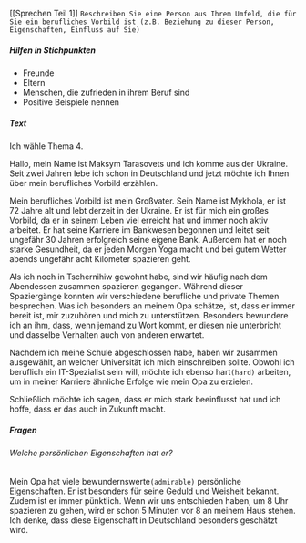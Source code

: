 [[Sprechen Teil 1]]
`Beschreiben Sie eine Person aus Ihrem Umfeld, die für Sie ein berufliches Vorbild ist (z.B. Beziehung zu dieser Person, Eigenschaften, Einfluss auf Sie)`
##### Hilfen in Stichpunkten
- Freunde
- Eltern
- Menschen, die zufrieden in ihrem Beruf sind
- Positive Beispiele nennen
##### Text
Ich wähle Thema 4.

Hallo, mein Name ist Maksym Tarasovets und ich komme aus der Ukraine. Seit zwei Jahren lebe ich schon in Deutschland und jetzt möchte ich Ihnen über mein berufliches Vorbild erzählen.

Mein berufliches Vorbild ist mein Großvater. Sein Name ist Mykhola, er ist 72 Jahre alt und lebt derzeit in der Ukraine. Er ist für mich ein großes Vorbild, da er in seinem Leben viel erreicht hat und immer noch aktiv arbeitet. Er hat seine Karriere im Bankwesen begonnen und leitet seit ungefähr 30 Jahren erfolgreich seine eigene Bank. Außerdem hat er noch starke Gesundheit, da er jeden Morgen Yoga macht und bei gutem Wetter abends ungefähr acht Kilometer spazieren geht. 

Als ich noch in Tschernihiw gewohnt habe, sind wir häufig nach dem Abendessen zusammen spazieren gegangen. Während dieser Spaziergänge konnten wir verschiedene berufliche und private Themen besprechen. Was ich besonders an meinem Opa schätze, ist, dass er immer bereit ist, mir zuzuhören und mich zu unterstützen. Besonders bewundere ich an ihm, dass, wenn jemand zu Wort kommt, er diesen nie unterbricht und dasselbe Verhalten auch von anderen erwartet.

Nachdem ich meine Schule abgeschlossen habe, haben wir zusammen ausgewählt, an welcher Universität ich mich einschreiben sollte. Obwohl ich beruflich ein IT-Spezialist sein will, möchte ich ebenso hart`(hard)` arbeiten, um in meiner Karriere ähnliche Erfolge wie mein Opa zu erzielen.

Schließlich möchte ich sagen, dass er mich stark beeinflusst hat und ich hoffe, dass er das auch in Zukunft macht.
##### Fragen
###### Welche persönlichen Eigenschaften hat er?
Mein Opa hat viele bewundernswerte`(admirable)` persönliche Eigenschaften. Er ist besonders für seine Geduld und Weisheit bekannt. Zudem ist er immer pünktlich. Wenn wir uns entschieden haben, um 8 Uhr spazieren zu gehen, wird er schon 5 Minuten vor 8 an meinem Haus stehen. Ich denke, dass diese Eigenschaft in Deutschland besonders geschätzt wird.